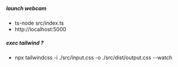 ##### launch webcam
- ts-node src/index.ts
- http://localhost:5000

##### exec tailwind ?
- npx tailwindcss -i ./src/input.css -o ./src/dist/output.css --watch